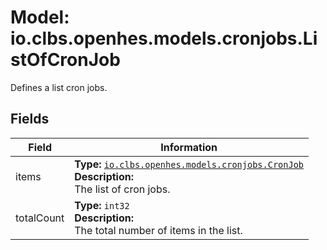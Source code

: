 # Model: io.clbs.openhes.models.cronjobs.ListOfCronJob

Defines a list cron jobs.

## Fields

| Field | Information |
| --- | --- |
| items | <b>Type:</b> [`io.clbs.openhes.models.cronjobs.CronJob`](model-io-clbs-openhes-models-cronjobs-cronjob.md)<br><b>Description:</b><br>The list of cron jobs. |
| totalCount | <b>Type:</b> `int32`<br><b>Description:</b><br>The total number of items in the list. |

